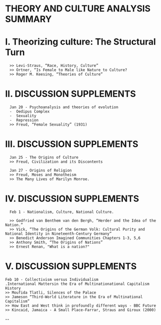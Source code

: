 # THEORY AND CULTURE ANALYSIS SUMMARY

# I. Theorizing culture: The Structural Turn
      >> Levi-Straus, “Race, History, Culture”
      >> Ortner, “Is Female to Male like Nature to Culture?
      >> Roger M. Keesing, “Theories of Culture”

# II. DISCUSSION SUPPLEMENTS
      Jan 20 - Psychoanalysis and theories of evolution
      -  Oedipus Complex
      -  Sexuality 
      -  Repression
      >> Freud, “Female Sexuality” (1931)

# III. DISCUSSION SUPPLEMENTS
      Jan 25 - The Origins of Culture
      >> Freud, Civilization and its Discontents

      Jan 27 - Origins of Religion
      >> Freud, Moses and Monotheism
      >> The Many Lives of Marilyn Monroe.
          
# IV. DISCUSSION SUPPLEMENTS
      Feb 1 - Nationalism, Culture, National Culture.

      >> Godfried van Benthem van den Bergh, “Herder and the Idea of the Nation.”
      >> Vick, “The Origins of the German Volk: Cultural Purity and National Identity in Nineteenth-Century Germany”
      >> Benedict Anderson Imagined Communities Chapters 1-3, 5,6
      >> Anthony Smith, “The Origins of Nations”
      >> Ernest Renan, "What is a nation?"
 
# V. DISCUSSION SUPPLEMENTS
    
    Feb 10 - Collectivism versus Individualism
    .International Mattersin the Era of Multinationational Capitalism History
    >> Moufida Tlatli, Silences of the Palace
    >> Jameson “Third-World Literature in the Era of Multinational Capitalism”
    >> How East and West think in profoundly different ways - BBC Future
    >> Kincaid, Jamaica - A Small Place-Farrar, Straus and Giroux (2000)
--
